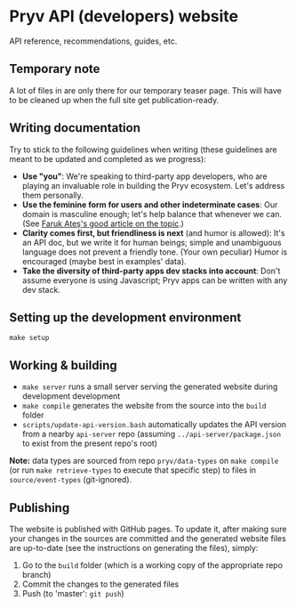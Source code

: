 # Pryv API (developers) website

API reference, recommendations, guides, etc.


## Temporary note

A lot of files in are only there for our temporary teaser page. This will have to be cleaned up when the full site get publication-ready.


## Writing documentation

Try to stick to the following guidelines when writing (these guidelines are meant to be updated and completed as we progress):

- **Use "you"**: We're speaking to third-party app developers, who are playing an invaluable role in building the Pryv ecosystem. Let's address them personally.
- **Use the feminine form for users and other indeterminate cases**: Our domain is masculine enough; let's help balance that whenever we can. (See [Faruk Ateş's good article on the topic](http://www.netmagazine.com/features/primer-sexism-tech-industry).)
- **Clarity comes first, but friendliness is next** (and humor is allowed): It's an API doc, but we write it for human beings; simple and unambiguous language does not prevent a friendly tone. (Your own peculiar) Humor is encouraged (maybe best in examples' data).
- **Take the diversity of third-party apps dev stacks into account**: Don't assume everyone is using Javascript; Pryv apps can be written with any dev stack.


## Setting up the development environment

`make setup`


## Working & building

- `make server` runs a small server serving the generated website during development development
- `make compile` generates the website from the source into the `build` folder
- `scripts/update-api-version.bash` automatically updates the API version from a nearby `api-server` repo (assuming `../api-server/package.json` to exist from the present repo's root)

**Note:** data types are sourced from repo `pryv/data-types` on `make compile` (or run `make retrieve-types` to execute that specific step) to files in `source/event-types` (git-ignored).

## Publishing

The website is published with GitHub pages. To update it, after making sure your changes in the sources are committed and the generated website files are up-to-date (see the instructions on generating the files), simply:

1. Go to the `build` folder (which is a working copy of the appropriate repo branch)
2. Commit the changes to the generated files
3. Push (to 'master': `git push`)
